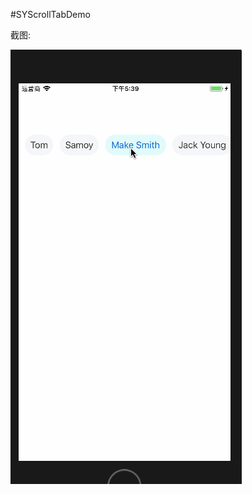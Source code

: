 #SYScrollTabDemo

截图:

![Image text](https://github.com/Samoy/SYScrollTabDemo/blob/master/SYScrollTabDemo/screentshot.gif)
